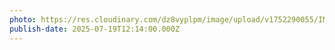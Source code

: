 ```yaml
---
photo: https://res.cloudinary.com/dz8vyplpm/image/upload/v1752290055/IMG_0213_m37b4d.jpg
publish-date: 2025-07-19T12:14:00.000Z
---
```

